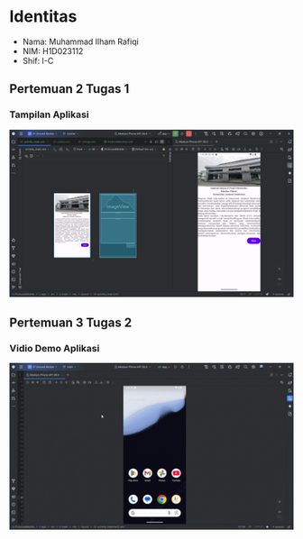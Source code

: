 # Identitas
- Nama: Muhammad Ilham Rafiqi
- NIM: H1D023112
- Shif: I-C

## Pertemuan 2 Tugas 1
### Tampilan Aplikasi
![Tampilan Aplikasi](TampilanAplikasi.png)

## Pertemuan 3 Tugas 2
### Vidio Demo Aplikasi
![Demo Aplikasi](DemoAplikasi1.gif)
